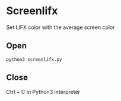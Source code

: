 # Screenlifx
Set LIFX color with the average screen color

## Open
```
python3 screenlifx.py
```

## Close
Ctrl + C in Python3 interpreter
